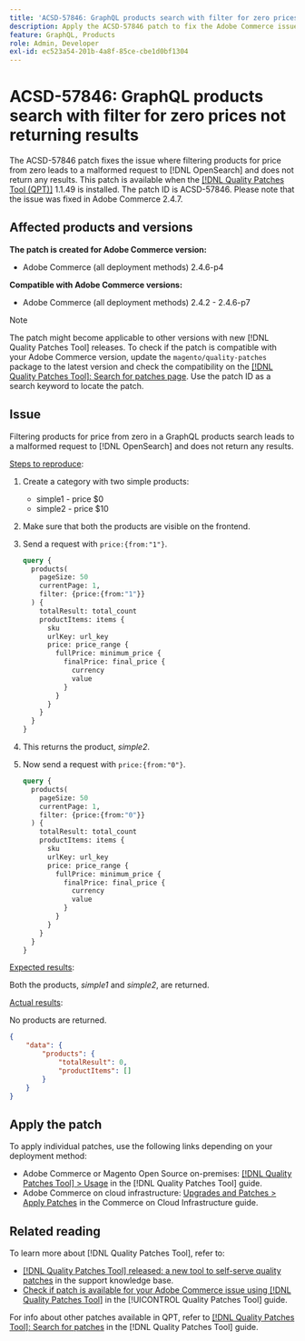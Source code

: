 ```yaml
---
title: 'ACSD-57846: GraphQL products search with filter for zero prices not returning results'
description: Apply the ACSD-57846 patch to fix the Adobe Commerce issue where filtering products for price from zero leads to a malformed request to [!DNL OpenSearch] and does not return any results.
feature: GraphQL, Products
role: Admin, Developer
exl-id: ec523a54-201b-4a8f-85ce-cbe1d0bf1304
---
```

# ACSD-57846: GraphQL products search with filter for zero prices not returning results

The ACSD-57846 patch fixes the issue where filtering products for price from zero leads to a malformed request to [!DNL OpenSearch] and does not return any results. This patch is available when the [[!DNL Quality Patches Tool (QPT)]](https://experienceleague.adobe.com/en/docs/commerce-knowledge-base/kb/announcements/commerce-announcements/magento-quality-patches-released-new-tool-to-self-serve-quality-patches) 1.1.49 is installed. The patch ID is ACSD-57846. Please note that the issue was fixed in Adobe Commerce 2.4.7.

## Affected products and versions

**The patch is created for Adobe Commerce version:**

* Adobe Commerce (all deployment methods) 2.4.6-p4

**Compatible with Adobe Commerce versions:**

* Adobe Commerce (all deployment methods) 2.4.2 - 2.4.6-p7

>[!NOTE]
>
>The patch might become applicable to other versions with new [!DNL Quality Patches Tool] releases. To check if the patch is compatible with your Adobe Commerce version, update the `magento/quality-patches` package to the latest version and check the compatibility on the [[!DNL Quality Patches Tool]: Search for patches page](https://experienceleague.adobe.com/tools/commerce-quality-patches/index.html). Use the patch ID as a search keyword to locate the patch.

## Issue

Filtering products for price from zero in a GraphQL products search leads to a malformed request to [!DNL OpenSearch] and does not return any results.

<u>Steps to reproduce</u>:

1. Create a category with two simple products:
    * simple1 - price $0
    * simple2 - price $10
1. Make sure that both the products are visible on the frontend. 
1. Send a request with `price:{from:"1"}`.

    ```graphql
    query {
      products(
        pageSize: 50
        currentPage: 1,
        filter: {price:{from:"1"}}
      ) {
        totalResult: total_count
        productItems: items {
          sku
          urlKey: url_key
          price: price_range {
            fullPrice: minimum_price {
              finalPrice: final_price {
                currency
                value
              }
            }
          }
        }
      }
    }
    ```

1. This returns the product, *simple2*.
1. Now send a request with `price:{from:"0"}`.

    ```graphql
    query {
      products(
        pageSize: 50
        currentPage: 1,
        filter: {price:{from:"0"}}
      ) {
        totalResult: total_count
        productItems: items {
          sku
          urlKey: url_key
          price: price_range {
            fullPrice: minimum_price {
              finalPrice: final_price {
                currency
                value
              }
            }
          }
        }
      }
    }
    ```

<u>Expected results</u>: 

Both the products, *simple1* and *simple2*, are returned.

<u>Actual results</u>:

No products are returned.

```json
{
    "data": {
        "products": {
            "totalResult": 0,
            "productItems": []
        }
    }
}
```

## Apply the patch

To apply individual patches, use the following links depending on your deployment method:

* Adobe Commerce or Magento Open Source on-premises: [[!DNL Quality Patches Tool] > Usage](/help/tools/quality-patches-tool/usage.md) in the [!DNL Quality Patches Tool] guide.
* Adobe Commerce on cloud infrastructure: [Upgrades and Patches > Apply Patches](https://experienceleague.adobe.com/docs/commerce-cloud-service/user-guide/develop/upgrade/apply-patches.html) in the Commerce on Cloud Infrastructure guide.

## Related reading

To learn more about [!DNL Quality Patches Tool], refer to:

* [[!DNL Quality Patches Tool] released: a new tool to self-serve quality patches](https://experienceleague.adobe.com/en/docs/commerce-knowledge-base/kb/announcements/commerce-announcements/magento-quality-patches-released-new-tool-to-self-serve-quality-patches) in the support knowledge base.
* [Check if patch is available for your Adobe Commerce issue using [!DNL Quality Patches Tool]](/help/tools/quality-patches-tool/patches-available-in-qpt/check-patch-for-magento-issue-with-magento-quality-patches.md) in the [!UICONTROL Quality Patches Tool] guide.


For info about other patches available in QPT, refer to [[!DNL Quality Patches Tool]: Search for patches](https://experienceleague.adobe.com/tools/commerce-quality-patches/index.html) in the [!DNL Quality Patches Tool] guide.
